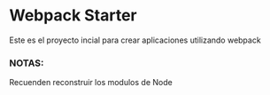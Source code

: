 # Webpack Starter

Este es el proyecto incial para crear aplicaciones utilizando webpack

### NOTAS:

Recuenden reconstruir los modulos de Node
